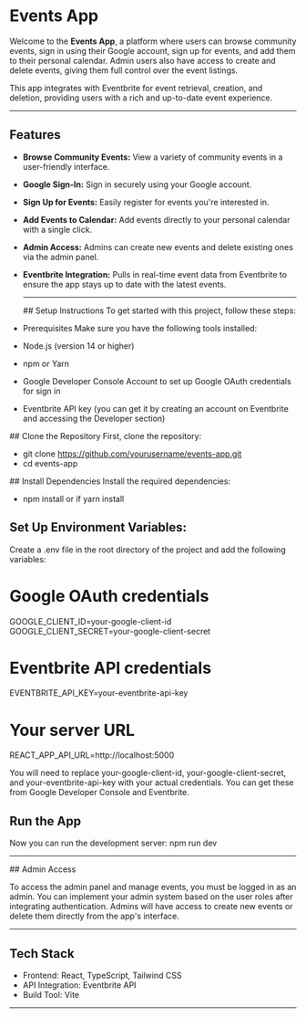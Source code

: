 # Events App

Welcome to the **Events App**, a platform where users can browse community events, sign in using their Google account, sign up for events, and add them to their personal calendar. Admin users also have access to create and delete events, giving them full control over the event listings.

This app integrates with Eventbrite for event retrieval, creation, and deletion, providing users with a rich and up-to-date event experience.

---

## Features

- **Browse Community Events:** View a variety of community events in a user-friendly interface.
- **Google Sign-In:** Sign in securely using your Google account.
- **Sign Up for Events:** Easily register for events you're interested in.
- **Add Events to Calendar:** Add events directly to your personal calendar with a single click.
- **Admin Access:** Admins can create new events and delete existing ones via the admin panel.
- **Eventbrite Integration:** Pulls in real-time event data from Eventbrite to ensure the app stays up to date with the latest events.

  ***

  ## Setup Instructions
  To get started with this project, follow these steps:

- Prerequisites
  Make sure you have the following tools installed:

- Node.js (version 14 or higher)
- npm or Yarn
- Google Developer Console Account to set up Google OAuth credentials for sign in
- Eventbrite API key (you can get it by creating an account on Eventbrite and accessing the Developer section)

## Clone the Repository
First, clone the repository:

- git clone https://github.com/yourusername/events-app.git
- cd events-app

## Install Dependencies
Install the required dependencies:

- npm install or if yarn install

## Set Up Environment Variables:

Create a .env file in the root directory of the project and add the following variables:

# Google OAuth credentials

GOOGLE_CLIENT_ID=your-google-client-id
GOOGLE_CLIENT_SECRET=your-google-client-secret

# Eventbrite API credentials

EVENTBRITE_API_KEY=your-eventbrite-api-key

# Your server URL

REACT_APP_API_URL=http://localhost:5000

You will need to replace your-google-client-id, your-google-client-secret, and your-eventbrite-api-key with your actual credentials. You can get these from Google Developer Console and Eventbrite.

## Run the App

Now you can run the development server:
npm run dev

---

## Admin Access

To access the admin panel and manage events, you must be logged in as an admin. You can implement your admin system based on the user roles after integrating authentication. Admins will have access to create new events or delete them directly from the app's interface.

---

## Tech Stack

- Frontend: React, TypeScript, Tailwind CSS
- API Integration: Eventbrite API
- Build Tool: Vite

---
